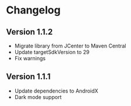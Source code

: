 # Changelog

## Version 1.1.2
- Migrate library from JCenter to Maven Central
- Update targetSdkVersion to 29
- Fix warnings

## Version 1.1.1
- Update dependencies to AndroidX
- Dark mode support